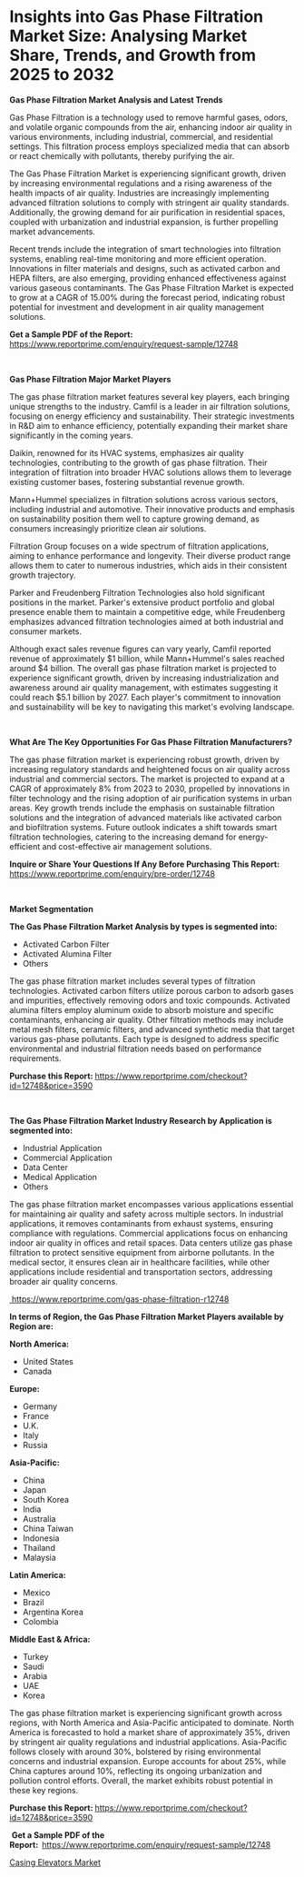 <p><h1>Insights into Gas Phase Filtration Market Size: Analysing Market Share, Trends, and Growth from 2025 to 2032</h1></p><p><strong>Gas Phase Filtration Market Analysis and Latest Trends</strong></p>
<p><p>Gas Phase Filtration is a technology used to remove harmful gases, odors, and volatile organic compounds from the air, enhancing indoor air quality in various environments, including industrial, commercial, and residential settings. This filtration process employs specialized media that can absorb or react chemically with pollutants, thereby purifying the air.</p><p>The Gas Phase Filtration Market is experiencing significant growth, driven by increasing environmental regulations and a rising awareness of the health impacts of air quality. Industries are increasingly implementing advanced filtration solutions to comply with stringent air quality standards. Additionally, the growing demand for air purification in residential spaces, coupled with urbanization and industrial expansion, is further propelling market advancements.</p><p>Recent trends include the integration of smart technologies into filtration systems, enabling real-time monitoring and more efficient operation. Innovations in filter materials and designs, such as activated carbon and HEPA filters, are also emerging, providing enhanced effectiveness against various gaseous contaminants. The Gas Phase Filtration Market is expected to grow at a CAGR of 15.00% during the forecast period, indicating robust potential for investment and development in air quality management solutions.</p></p>
<p><strong>Get a Sample PDF of the Report:&nbsp;</strong> <a href="https://www.reportprime.com/enquiry/request-sample/12748?utm_campaign=3545&utm_medium=2&utm_source=Github&utm_content=ia&utm_term=19032025&utm_id=gas-phase-filtration">https://www.reportprime.com/enquiry/request-sample/12748</a></p>
<p>&nbsp;</p>
<p><strong>Gas Phase Filtration Major Market Players</strong></p>
<p><p>The gas phase filtration market features several key players, each bringing unique strengths to the industry. Camfil is a leader in air filtration solutions, focusing on energy efficiency and sustainability. Their strategic investments in R&D aim to enhance efficiency, potentially expanding their market share significantly in the coming years. </p><p>Daikin, renowned for its HVAC systems, emphasizes air quality technologies, contributing to the growth of gas phase filtration. Their integration of filtration into broader HVAC solutions allows them to leverage existing customer bases, fostering substantial revenue growth.</p><p>Mann+Hummel specializes in filtration solutions across various sectors, including industrial and automotive. Their innovative products and emphasis on sustainability position them well to capture growing demand, as consumers increasingly prioritize clean air solutions.</p><p>Filtration Group focuses on a wide spectrum of filtration applications, aiming to enhance performance and longevity. Their diverse product range allows them to cater to numerous industries, which aids in their consistent growth trajectory.</p><p>Parker and Freudenberg Filtration Technologies also hold significant positions in the market. Parker's extensive product portfolio and global presence enable them to maintain a competitive edge, while Freudenberg emphasizes advanced filtration technologies aimed at both industrial and consumer markets.</p><p>Although exact sales revenue figures can vary yearly, Camfil reported revenue of approximately $1 billion, while Mann+Hummel's sales reached around $4 billion. The overall gas phase filtration market is projected to experience significant growth, driven by increasing industrialization and awareness around air quality management, with estimates suggesting it could reach $5.1 billion by 2027. Each player's commitment to innovation and sustainability will be key to navigating this market's evolving landscape.</p></p>
<p>&nbsp;</p>
<p><strong>What Are The Key Opportunities For Gas Phase Filtration Manufacturers?</strong></p>
<p><p>The gas phase filtration market is experiencing robust growth, driven by increasing regulatory standards and heightened focus on air quality across industrial and commercial sectors. The market is projected to expand at a CAGR of approximately 8% from 2023 to 2030, propelled by innovations in filter technology and the rising adoption of air purification systems in urban areas. Key growth trends include the emphasis on sustainable filtration solutions and the integration of advanced materials like activated carbon and biofiltration systems. Future outlook indicates a shift towards smart filtration technologies, catering to the increasing demand for energy-efficient and cost-effective air management solutions.</p></p>
<p><strong>Inquire or Share Your Questions If Any Before Purchasing This Report:</strong> <a href="https://www.reportprime.com/enquiry/pre-order/12748?utm_campaign=3545&utm_medium=2&utm_source=Github&utm_content=ia&utm_term=19032025&utm_id=gas-phase-filtration">https://www.reportprime.com/enquiry/pre-order/12748</a></p>
<p>&nbsp;</p>
<p><strong>Market Segmentation</strong></p>
<p><strong>The Gas Phase Filtration Market Analysis by types is segmented into:</strong></p>
<p><ul><li>Activated Carbon Filter</li><li>Activated Alumina Filter</li><li>Others</li></ul></p>
<p><p>The gas phase filtration market includes several types of filtration technologies. Activated carbon filters utilize porous carbon to adsorb gases and impurities, effectively removing odors and toxic compounds. Activated alumina filters employ aluminum oxide to absorb moisture and specific contaminants, enhancing air quality. Other filtration methods may include metal mesh filters, ceramic filters, and advanced synthetic media that target various gas-phase pollutants. Each type is designed to address specific environmental and industrial filtration needs based on performance requirements.</p></p>
<p><strong>Purchase this Report:&nbsp;</strong><a href="https://www.reportprime.com/checkout?id=12748&price=3590&utm_campaign=3545&utm_medium=2&utm_source=Github&utm_content=ia&utm_term=19032025&utm_id=gas-phase-filtration">https://www.reportprime.com/checkout?id=12748&price=3590</a></p>
<p>&nbsp;</p>
<p><strong>The Gas Phase Filtration Market Industry Research by Application is segmented into:</strong></p>
<p><ul><li>Industrial Application</li><li>Commercial Application</li><li>Data Center</li><li>Medical Application</li><li>Others</li></ul></p>
<p><p>The gas phase filtration market encompasses various applications essential for maintaining air quality and safety across multiple sectors. In industrial applications, it removes contaminants from exhaust systems, ensuring compliance with regulations. Commercial applications focus on enhancing indoor air quality in offices and retail spaces. Data centers utilize gas phase filtration to protect sensitive equipment from airborne pollutants. In the medical sector, it ensures clean air in healthcare facilities, while other applications include residential and transportation sectors, addressing broader air quality concerns.</p></p>
<p><a href="https://www.reportprime.com/gas-phase-filtration-r12748?utm_campaign=3545&utm_medium=2&utm_source=Github&utm_content=ia&utm_term=19032025&utm_id=gas-phase-filtration">&nbsp;https://www.reportprime.com/gas-phase-filtration-r12748</a></p>
<p><strong>In terms of Region, the Gas Phase Filtration Market Players available by Region are:</strong></p>
<p>
    <p> <strong> North America: </strong>
        <ul>
            <li>United States</li>
            <li>Canada</li>
        </ul>
        </p> 
    <p> <strong> Europe: </strong>
        <ul>
            <li>Germany</li>
            <li>France</li>
            <li>U.K.</li>
            <li>Italy</li>
            <li>Russia</li>
        </ul>
        </p> 
    <p> <strong> Asia-Pacific: </strong>
        <ul>
            <li>China</li>
            <li>Japan</li>
            <li>South Korea</li>
            <li>India</li>
            <li>Australia</li>
            <li>China Taiwan</li>
            <li>Indonesia</li>
            <li>Thailand</li>
            <li>Malaysia</li>
        </ul>
        </p> 
    <p> <strong> Latin America: </strong>
        <ul>
            <li>Mexico</li>
            <li>Brazil</li>
            <li>Argentina Korea</li>
            <li>Colombia</li>
        </ul>
        </p> 
    <p> <strong> Middle East & Africa: </strong>
        <ul>
            <li>Turkey</li>
            <li>Saudi</li>
            <li>Arabia</li>
            <li>UAE</li>
            <li>Korea</li>
        </ul>
    </p>
    </p>
<p><p>The gas phase filtration market is experiencing significant growth across regions, with North America and Asia-Pacific anticipated to dominate. North America is forecasted to hold a market share of approximately 35%, driven by stringent air quality regulations and industrial applications. Asia-Pacific follows closely with around 30%, bolstered by rising environmental concerns and industrial expansion. Europe accounts for about 25%, while China captures around 10%, reflecting its ongoing urbanization and pollution control efforts. Overall, the market exhibits robust potential in these key regions.</p></p>
<p><strong>Purchase this Report: </strong><a href="https://www.reportprime.com/checkout?id=12748&price=3590&utm_campaign=3545&utm_medium=2&utm_source=Github&utm_content=ia&utm_term=19032025&utm_id=gas-phase-filtration">https://www.reportprime.com/checkout?id=12748&price=3590</a></p>
<p>&nbsp;<strong>Get a Sample PDF of the Report:&nbsp;&nbsp;</strong><a href="https://www.reportprime.com/enquiry/request-sample/12748?utm_campaign=3545&utm_medium=2&utm_source=Github&utm_content=ia&utm_term=19032025&utm_id=gas-phase-filtration">https://www.reportprime.com/enquiry/request-sample/12748</a></p>
<p><strong></strong></p>
<p><p><a href="https://github.com/leyesamilej/Market-Research-Report-List-1/blob/main/casing-elevators-market.md?utm_campaign=3545&utm_medium=2&utm_source=Github&utm_content=ia&utm_term=19032025&utm_id=gas-phase-filtration">Casing Elevators Market</a></p></p>